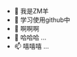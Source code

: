 - 👋 我是ZM羊
- 👀 学习使用github中
- 🌱 啊啊啊
- 💞️ 哈哈哈 ...
- 📫 嘻嘻嘻 ...

<!---
zmyang111/zmyang111 is a ✨ special ✨ repository because its `README.md` (this file) appears on your GitHub profile.
You can click the Preview link to take a look at your changes.
--->

